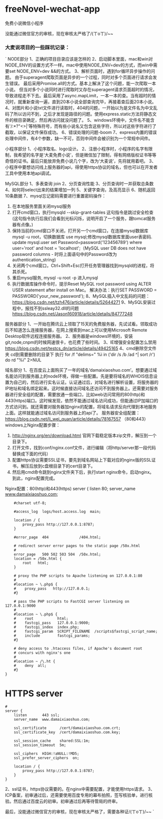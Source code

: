 # freeNovel-wechat-app
免费小说微信小程序

没能通过微信官方的审核，现在审核太严格了/(ㄒoㄒ)/~~

### 大麦说项目的一些踩坑记录：
`
NODE部分
1、正确的项目目录应该是怎样的
2、启动脚本里面，mac和win对NODE_ENV的设置方式不一样。mac中使用NODE_ENV=dev的方式，而win中需要set NODE_ENV=dev &&的方式。
3、解析页面时，遇到for循环异步操作的问题。
      由于superagent爬取页面是异步的一个过程，同时对多个页面进行请求会发生错误。
      最后采用Promise.all的方式。基本上解决了这个问题，能一次爬取一本小说。
      但当对多个小说同时进行爬取时又存在superagent请求页面超时的情况，导致进程走不下去。最后采用了async.mapLimit，一本一本的查。当有超时的情况时，就重新查询一遍，直到20本小说全部查询完毕，再接着查后面20本小说。
4、对图片和小说txt文件进行读取时，404的问题，一开始以为是文件名为中文乱码了所以访问不到，之后才发现是路径的问题。使用express.static方法将静态文件的根目录确定，然后再访问就没问题了。
5、windows环境中，文件名不能含有'\/:*?"<>|'等特殊符号，而有些小说名又包含这些字符，所以对这些字符进行了截取，以保证文件保存成功。
6、错误处理的问题-boom
7、express内置的错误处理中间件，有4个参数，缺一不可，否则中间件会被识别为一个常规中间件。

小程序部分
1、小程序取名、logo设计。
2、注册小程序时，小程序的名字有限制，我希望的名字是‘大麦免费小说’，但是微信加了限制，得有网络版权证书等等奇怪的证书。最后只能放弃免费小说几个字，改为‘大麦说’，先将就用着吧。
3、小程序中要想访问线上服务器的api，得使用https协议的域名，但也可以在开发者工具中使用本地api调试。

MySQL部分
1、多表查询 join
2、分页查询性能
3、分页查询时一并获取总条数
4、如何将select出来的结果增加一列
5、关键字查询，及高亮显示
6、随机返回10条数据
7、mysql忘记密码需要进行重置密码操作：
1. 在本地服务里面关闭mysql服务
2. 打开cmd窗口，执行mysqld --skip-grant-tables  这句指令是跳过安全检查(这句指令执行后我们会看到光标闪烁，说明开启了一个服务，跟tomcat服务器有点像。)
3. 保持当前的cmd窗口不关闭，打开另一个cmd窗口，在连接mysql数据库 mysql -u root，切换数据库 use mysql;修改mysql数据库里面user表密码. update mysql.user set Password=password('123456789') where user='root' and host = 'localhost';（MySQL user DB does not have password columns - 时将上面语句中的Password改为authentication_string)
4. 关闭两个cmd窗口，Ctrl+Shift+Esc打开任务管理器找到mysqld的进程，将其杀死。
5. 重启mysql服务, mysql -u root -p 进入mysql
6. 执行数据库操作命令时，提示Reset MySQL root password using ALTER USER statement after install on Mac。 解决办法：执行SET PASSWORD = PASSWORD('your_new_password');
8、MySQL插入中文乱码的问题：https://blog.csdn.net/tzh476/article/details/52644271
9、MySQL安装过程中，报找不到ssleay32.dll的问题  https://blog.csdn.net/Jason160918/article/details/84777248


服务器部分
1、一开始在腾讯云上领取了15天的免费服务器，先试试看。领取成功后不知道怎么连接服务器，在网上搜索到mac上可以使用Microsoft Remote Desktop软件远程连接服务器。
2、服务器是windows环境的，安装git,node,cnpm的时候网速很卡，也花费了些时间。
3、IE增强安全配置怎么禁用  https://blog.csdn.net/testcs_dn/article/details/49425165
4、cmd删除空文件夹  cd到需要删除的目录下 执行  for /f "delims=" %i in ('dir /s /b /ad ^| sort /r') do rd "%i" 2>NUL

域名部分
1、在百度云上面购买了一年的域名‘damaixiaoshuo.com’。想要通过域名能访问到服务器上的node环境，得做一些配置。先是要将域名的WHOIS信息设置为自己的，然后进行实名认证。认证通过后，对域名进行解析设置，将服务器的IP地址和域名绑定起来。这时候直接访问域名还访问不到服务器上。还需要对服务器进行安全组的配置，需要放通一些端口，比如web访问常用的80(http)和443(https)端口。这时候发现，依然不能通过域名访问成功，但能通过IP加端口的方式访问到。就还需要对服务器加nginx的配置，将域名请求反向代理到本地服务上面。这样就能通过域名访问到服务器上的api了。
服务器安全组配置：https://blog.csdn.net/li_wei_quan/article/details/78167557  （80和443）
windows上Nginx配置步骤：
1. http://nginx.org/en/download.html 官网下载稳定版本zip文件，解压到一个目录下。
2. 打开文件，找到conf/nginx.conf文件，进行编辑（将http/server那一段代码替换成下面的代码）
3. 配置https协议需要SSL证书，要先到域名网站上下载对应的nginx版的SSL证书，解压后放到c盘根目录下的cert目录下。
4. 然后用cmd命令跳到nginx文件夹下后，执行start nginx命令，启动nginx。
到此，nginx配置完成。

Nginx配置：80(http)和443(https)
server {
        listen       80;
        server_name  www.damaixiaoshuo.com;

        #charset utf-8;

        #access_log  logs/host.access.log  main;

        location / {
            proxy_pass http://127.0.0.1:8787;  
        }

        #error_page  404              /404.html;

        # redirect server error pages to the static page /50x.html
        #
        error_page   500 502 503 504  /50x.html;
        location = /50x.html {
            root   html;
        }

        # proxy the PHP scripts to Apache listening on 127.0.0.1:80
        #
        #location ~ \.php$ {
        #    proxy_pass   http://127.0.0.1;
        #}

        # pass the PHP scripts to FastCGI server listening on 127.0.0.1:9000
        #
        #location ~ \.php$ {
        #    root           html;
        #    fastcgi_pass   127.0.0.1:9000;
        #    fastcgi_index  index.php;
        #    fastcgi_param  SCRIPT_FILENAME  /scripts$fastcgi_script_name;
        #    include        fastcgi_params;
        #}

        # deny access to .htaccess files, if Apache's document root
        # concurs with nginx's one
        #
        #location ~ /\.ht {
        #    deny  all;
        #}
    }
# HTTPS server
    #	
    server {
        listen       443 ssl;
        server_name  www.damaixiaoshuo.com;

        ssl_certificate      /cert/damaixiaoshuo.com.crt;
        ssl_certificate_key  /cert/damaixiaoshuo.com.key;

        ssl_session_cache    shared:SSL:1m;
        ssl_session_timeout  5m;

        ssl_ciphers  HIGH:!aNULL:!MD5;
        ssl_prefer_server_ciphers  on;

        location / {
            proxy_pass http://127.0.0.1:8787;
        }
    }

2、ssl证书，https协议需要的。在nginx中需要配置，才能使用https请求。
3、ICP备案，初审通过后，还需要使用百度专用的幕布拍照，签写核验单，进行核验。然后通过百度云的初审。初审通过后再等待管局的终审。

最后，没能通过微信官方的审核，现在审核太严格了，需要各种证/(ㄒoㄒ)/~~
`

